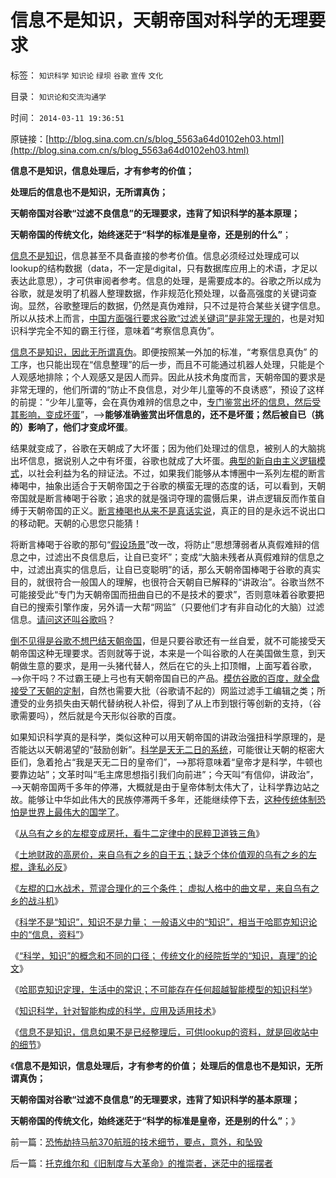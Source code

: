 # 信息不是知识，天朝帝国对科学的无理要求

标签： `知识科学` `知识论` `绿坝` `谷歌` `宣传` `文化` 

目录： `知识论和交流沟通学`

时间： `2014-03-11 19:36:51`

原链接：[http://blog.sina.com.cn/s/blog_5563a64d0102eh03.html](http://blog.sina.com.cn/s/blog_5563a64d0102eh03.html)

**信息不是知识，信息处理后，才有参考的价值；**

**处理后的信息也不是知识，无所谓真伪；**

**天朝帝国对谷歌“过滤不良信息”的无理要求，违背了知识科学的基本原理；**

**天朝帝国的传统文化，始终迷茫于“科学的标准是皇帝，还是别的什么”**；

[信息不是知识](../../../2014/3/10/知识科学,素质教育与填鸭工程的冲突.md)，信息甚至不具备直接的参考价值。信息必须经过处理成可以lookup的结构数据（data，不一定是digital，只有数据库应用上的术语，才足以表达此意思），才可供审阅者参考。信息的处理，是需要成本的。谷歌之所以成为谷歌，就是发明了机器人整理数据，作非规范化预处理，以备高强度的关键词查询。显然，谷歌整理后的数据，仍然是真伪难辩，只不过是符合某些关键字信息。所以从技术上而言，[中国方面强行要求谷歌“过滤关键词”是非常无理的](../../../2009/7/6/中小学语文教育或应与时俱进讲政治.md)，也是对知识科学完全不知的霸王行径，意味着“考察信息真伪”。

[信息不是知识，因此无所谓真伪](../../../2009/6/23/剥夺中国父母子女监护权是否疑似反人类.md)。即便按照某一外加的标准，“考察信息真伪”
的工序，也只能出现在“信息整理”的后一步，而且不可能通过机器人处理，只能是个人观感地排除；个人观感又是因人而异。因此从技术角度而言，天朝帝国的要求是非常无理的，他们所谓的“防止不良信息，对少年儿童等的不良诱惑”，预设了这样的前提：“少年儿童等，会在真伪难辨的信息之中，[专门鉴赏出坏的信息，然后受其影响，变成坏蛋](../../../2012/5/3/“先人为主”的选择性是科学的认知态度；.md)”，——>**能够准确鉴赏出坏信息的，还不是坏蛋；然后被自已（挑的）影响了，他们才变成坏蛋**。

结果就变成了，谷歌在天朝成了大坏蛋；因为他们处理过的信息，被别人的大脑挑出坏信息，据说别人之中有坏蛋，谷歌也就成了大坏蛋。[典型的新自由主义逻辑模式](http://blog.sina.com.cn/s/blog_5563a64d0102egzh.html)，以社会利益为名的辩证法。不过，如果我们能够从本博圈中一系列左棍的断言棒喝中，抽象出适合于天朝帝国之于谷歌的横蛮无理的态度的话，可以看到，天朝帝国就是断言棒喝于谷歌；追求的就是强词夺理的震慑后果，讲点逻辑反而作茧自缚于天朝帝国的正义。[断言棒喝也从来不是真话实说](http://blog.sina.com.cn/s/blog_5563a64d0102egq7.html)，真正的目的是永远不说出口的移动靶。天朝的心思您只能猜！

将断言棒喝于谷歌的那句“[假设场景](../../../2010/10/21/意识形态的“假设场景”和邪教.md)”改一改，将防止“思想薄弱者从真假难辩的信息之中，过滤出不良信息后，让自已变坏”；变成“大脑未残者从真假难辩的信息之中，过滤出真实的信息后，让自已变聪明”的话，那么天朝帝国棒喝于谷歌的真实目的，就很符合一般国人的理解，也很符合天朝自已解释的“讲政治”。谷歌当然不可能接受此“专门为天朝帝国而扭曲自已的不是技术的要求”，否则意味着谷歌要把自已的搜索引擎作废，另外请一大帮“网监”（只要他们才有非自动化的大脑）过滤信息。[请问这还叫谷歌吗](../../../2011/8/17/谷歌和百度连续剧的马丁神父定律.md)？

[倒不见得是谷歌不想巴结天朝帝国](../../../2010/1/26/谷歌不爱国.md)，但是只要谷歌还有一丝自爱，就不可能接受天朝帝国这种无理要求。否则就等于说，本来是一个叫谷歌的人在美国做生意，到天朝做生意的要求，是用一头猪代替人，然后在它的头上扣顶帽，上面写着谷歌，——>你干吗？不过霸王硬上弓也有天朝帝国自已的产品。[模仿谷歌的百度，就全盘接受了天朝的定制](../../../2009/4/12/神圣的愤怒谩骂和奴性的道德.md)，自然也需要大批（谷歌请不起的）网监过滤手工编辑之类；所遭受的业务损失由天朝代替纳税人补偿，得到了从上市到银行等创新的支持，（谷歌需要吗），然后就是今天形似谷歌的百度。

如果知识科学真的是科学，类似这种可以用天朝帝国的讲政治强扭科学原理的，是否能达以天朝渴望的“鼓励创新”。[科学是天无二日的系统](../../../2010/6/11/“天无二日，法无二纲”单一断言规则.md)，可能很让天朝的枢密大臣们，急着抢占“我是天无二日的皇帝们”，——>那将意味着“皇帝才是科学，牛顿也要靠边站”；文革时叫“毛主席思想指引我们向前进”；今天叫“有信仰，讲政治”，——>天朝帝国两千多年的停滞，大概就是由于皇帝体制太伟大了，让科学靠边站之故。能够让中华如此伟大的民族停滞两千多年，还能继续停下去，[这种传统体制恐怕是世界上最伟大的国学了](../../../2009/6/22/国学儒教的科学精华在无私的服从美德.md)。



《[从乌有之乡的左棍变成房托，看牛二定律中的民粹卫道铁三角](http://darthvad.blog.163.com/blog/static/533994702014113111958418/)》

《[土地财政的高房价，来自乌有之乡的自干五；缺乏个体价值观的乌有之乡的左棍，逢私必反](http://blog.sina.com.cn/s/blog_5563a64d0102egvb.html)》

《[左棍的口水战术，荒谬合理化的三个条件；
虚拟人格中的曲文星，来自乌有之乡的战斗机](../../../2014/3/5/左棍的荒谬进化成合理的三个条件.md)》

《[科学不是“知识”，知识不是力量；
一般语义中的“知识”，相当于哈耶克知识论中的“信息，资料”](http://blog.sina.com.cn/s/blog_5563a64d0102egws.html)》

《[“科学，知识”的概念和不同的口径；
传统文化的经院哲学的“知识，真理”的论文](http://blog.sina.com.cn/s/blog_5563a64d0102egxt.html)》

《[哈耶克知识定理，生活中的常识；不可能存在任何超越智能模型的知识科学](http://blog.sina.com.cn/s/blog_5563a64d0102egy4.html)》

《[知识科学，针对智能构成的科学，应用及适用技术](http://blog.sina.com.cn/s/blog_5563a64d0102egyl.html)》

《[信息不是知识，信息如果不是已经整理后，可供lookup的资料，就是回收站中的细节](../../../2014/3/10/知识科学,素质教育与填鸭工程的冲突.md)》

《**信息不是知识，信息处理后，才有参考的价值； 处理后的信息也不是知识，无所谓真伪；**

**天朝帝国对谷歌“过滤不良信息”的无理要求，违背了知识科学的基本原理；**

**天朝帝国的传统文化，始终迷茫于“科学的标准是皇帝，还是别的什么”**；》





前一篇：[恐怖劫持马航370航班的技术细节，要点，意外，和坠毁](http://blog.sina.com.cn/s/blog_5563a64d0102egzs.html)

后一篇：[托克维尔和《旧制度与大革命》的推崇者，迷茫中的摇摆者](http://blog.sina.com.cn/s/blog_5563a64d0102eh04.html)